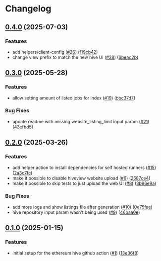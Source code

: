 # Changelog

## [0.4.0](https://github.com/ethpandaops/hive-github-action/compare/v0.3.0...v0.4.0) (2025-07-03)


### Features

* add helpers/client-config ([#26](https://github.com/ethpandaops/hive-github-action/issues/26)) ([f19cb42](https://github.com/ethpandaops/hive-github-action/commit/f19cb4298e223decbb3183627b055a68739d348d))
* change view prefix to match the new hive UI ([#28](https://github.com/ethpandaops/hive-github-action/issues/28)) ([6beac2b](https://github.com/ethpandaops/hive-github-action/commit/6beac2b5feade5a6142d00cc0de311680891a0b0))

## [0.3.0](https://github.com/ethpandaops/hive-github-action/compare/v0.2.0...v0.3.0) (2025-05-28)


### Features

* allow setting amount of listed jobs for index ([#19](https://github.com/ethpandaops/hive-github-action/issues/19)) ([bbc37d7](https://github.com/ethpandaops/hive-github-action/commit/bbc37d7fc9a0df43b8633cf07cff4fe07433fba2))


### Bug Fixes

* update readme with missing website_listing_limit input param ([#21](https://github.com/ethpandaops/hive-github-action/issues/21)) ([43cfbd5](https://github.com/ethpandaops/hive-github-action/commit/43cfbd5ede2ee100bce7208b06847af869106e69))

## [0.2.0](https://github.com/ethpandaops/hive-github-action/compare/v0.1.0...v0.2.0) (2025-03-26)


### Features

* add helper action to install dependencies for self hosted runners ([#15](https://github.com/ethpandaops/hive-github-action/issues/15)) ([2a3c7fc](https://github.com/ethpandaops/hive-github-action/commit/2a3c7fc52d44ed425afc8272440e02d9185685b7))
* make it possible to disable hiveview website upload ([#6](https://github.com/ethpandaops/hive-github-action/issues/6)) ([2587ce4](https://github.com/ethpandaops/hive-github-action/commit/2587ce4c4f98ab4a9f4aaebcd4bca32fbc418bc4))
* make it possible to skip tests to just upload the web UI ([#8](https://github.com/ethpandaops/hive-github-action/issues/8)) ([3b96e9a](https://github.com/ethpandaops/hive-github-action/commit/3b96e9a7591966df43b948a384317020948bad5b))


### Bug Fixes

* add more logs and show listings file after generation ([#10](https://github.com/ethpandaops/hive-github-action/issues/10)) ([0e75fae](https://github.com/ethpandaops/hive-github-action/commit/0e75fae7f04a7f57eb51034a17ab11a177e5eca0))
* hive repository input param wasn't being used ([#9](https://github.com/ethpandaops/hive-github-action/issues/9)) ([46baa0e](https://github.com/ethpandaops/hive-github-action/commit/46baa0e382b1b540c32ed1a9f803d239350b5c1c))

## [0.1.0](https://github.com/ethpandaops/hive-github-action/compare/v0.0.1...v0.1.0) (2025-01-15)


### Features

* initial setup for the ethereum hive github action ([#1](https://github.com/ethpandaops/hive-github-action/issues/1)) ([13e36f8](https://github.com/ethpandaops/hive-github-action/commit/13e36f86a51a7a56f7a25a6be62c49fa3449c591))

